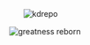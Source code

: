 ㅤㅤ![kdrepo](https://github.com/user-attachments/assets/fb4f5843-8be4-425c-9874-89b4bf832699)ㅤㅤ

![greatness reborn](https://github.com/user-attachments/assets/2a5f719b-307b-47af-b264-50be207ccd64)
